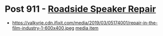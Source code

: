 # Post 911 - [Roadside Speaker Repair](https://www.ifixit.com/News/911/roadside-speaker-repair)

- https://valkyrie.cdn.ifixit.com/media/2019/03/05174001/repair-in-the-film-industry-1-600x400.jpeg [media item](media-27434.md)